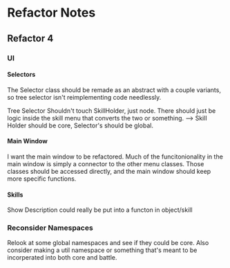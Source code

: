 # Refactor Notes
## Refactor 4
### UI

#### Selectors

The Selector class should be remade as an abstract with a couple variants,
so tree selector isn't reimplementing code needlessly. 

Tree Selector Shouldn't touch SkillHolder, just node. There should just be
logic inside the skill menu that converts the two or something. 
--> Skill Holder should be core, Selector's should be global. 


#### Main Window
I want the main window to be refactored.
Much of the funcitonionality in the main window is simply a connector to the other menu classes. 
Those classes should be accessed directly, and the main window should keep more specific functions. 

#### Skills

Show Description could really be put into a functon in object/skill

### Reconsider Namespaces
Relook at some global namespaces and see if they could be core. 
Also consider making a util namespace or something that's
	meant to be incorperated into both core and battle. 